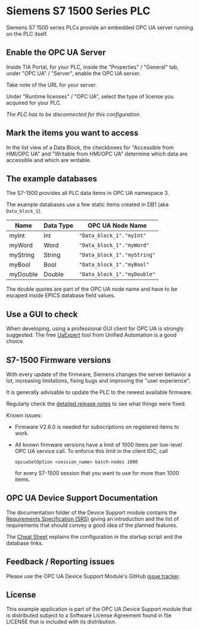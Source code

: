 # Siemens S7 1500 Series PLC

Siemens S7 1500 series PLCs provide an embedded OPC UA server
running on the PLC itself.

## Enable the OPC UA Server

Inside TIA Portal, for your PLC, inside the "Properties" / "General" tab,
under "OPC UA" / "Server", enable the OPC UA server.

Take note of the URL for your server.

Under "Runtime licenses" / "OPC UA", select the type of license
you acquired for your PLC.

_The PLC has to be disconnected for this configuration._

## Mark the items you want to access

In the list view of a Data Block, the checkboxes for
"Accessible from HMI/OPC UA" and "Writable from HMI/OPC UA"
determine which data are accessible and which are writable.

## The example databases

The S7-1500 provides all PLC data items in OPC UA namespace 3.

The example databases use a few static items created in DB1
(aka `Data_block_1`).

|   Name   | Data Type |      OPC UA Node Name       |
| -------- | --------- | --------------------------- |
| myInt    | Int       | `"Data_block_1"."myInt"`    |
| myWord   | Word      | `"Data_block_1"."myWord"`   |
| myString | String    | `"Data_block_1"."myString"` |
| myBool   | Bool      | `"Data_block_1"."myBool"`   |
| myDouble | Double    | `"Data_block_1"."myDouble"` |

The double quotes are part of the OPC UA node name and have to be escaped
inside EPICS database field values.

## Use a GUI to check

When developing, using a professional GUI client for OPC UA is strongly
suggested.
The free [UaExpert][uaexpert] tool from Unified Automation is a good choice.

## S7-1500 Firmware versions

With every update of the firmware, Siemens changes the server behavior a lot,
increasing limitations, fixing bugs and improving the "user experience".

It is generally advisable to update the PLC to the newest available firmware.

Regularly check the [detailed release notes][release_notes_1500] to see what
things were fixed.

Known issues:

*   Firmware V2.6.0 is needed for subscriptions on registered items to work.

*   All known firmware versions have a limit of 1000 items per low-level
    OPC UA service call. To enforce this limit in the client IOC, call
    ```
    opcuaSetOption <session_name> batch-nodes 1000
    ```
    for every S7-1500 session that you want to use for more than 1000 items.

## OPC UA Device Support Documentation

The documentation folder of the Device Support module contains the
[Requirements Specification (SRS)][requirements.pdf] giving an introduction
and the list of requirements that should convey a good idea of the planned
features.

The [Cheat Sheet][cheatsheet.pdf] explains the configuration in the startup
script and the database links.

## Feedback / Reporting issues

Please use the OPC UA Device Support Module's GitHub
[issue tracker](https://github.com/ralphlange/opcua/issues).

## License

This example application is part of the OPC UA Device Support module
that is distributed subject to a Software License Agreement found
in file LICENSE that is included with its distribution.

<!-- Links -->
[requirements.pdf]: https://docs.google.com/viewer?url=https://raw.githubusercontent.com/ralphlange/opcua/master/documentation/EPICS%20Support%20for%20OPC%20UA%20-%20SRS.pdf
[cheatsheet.pdf]: https://docs.google.com/viewer?url=https://raw.githubusercontent.com/ralphlange/opcua/master/documentation/EPICS%20Support%20for%20OPC%20UA%20-%20Cheat%20Sheet.pdf
[uaexpert]: https://www.unified-automation.com/products/development-tools/uaexpert.html
[release_notes_1500]: https://support.industry.siemens.com/cs/document/109478459/firmware-update-s7-1500-cpus-incl-displays-and-et200-cpus-(et200sp-et200pro)?dti=0&lc=en-WW
